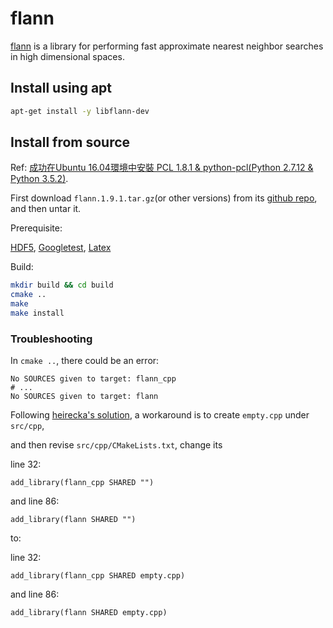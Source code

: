 # flann
[flann](https://github.com/mariusmuja/flann) is a library for performing fast approximate nearest neighbor searches in high dimensional spaces.

## Install using apt
```sh
apt-get install -y libflann-dev
```

## Install from source
Ref: [成功在Ubuntu 16.04環境中安裝 PCL 1.8.1 & python-pcl(Python 2.7.12 & Python 3.5.2)](https://medium.com/@ss4365gg/%E6%88%90%E5%8A%9F%E5%9C%A8ubuntu-16-04%E7%92%B0%E5%A2%83%E4%B8%AD%E5%AE%89%E8%A3%9D-pcl-1-8-1-python-pcl-a016b711bc4).

First download `flann.1.9.1.tar.gz`(or other versions) from its [github repo](https://github.com/mariusmuja/flann/tree/1.9.1), and then untar it.

Prerequisite:

[HDF5](https://github.com/keineahnung2345/linux-commands/blob/master/Linux%20packages.md#hdf5), [Googletest](https://github.com/keineahnung2345/linux-commands/blob/master/Linux%20packages.md#gtestgoogletest), [Latex](https://github.com/keineahnung2345/linux-commands/blob/master/Linux%20packages.md#latex)

Build:
```sh
mkdir build && cd build
cmake ..
make
make install
```

### Troubleshooting

In `cmake ..`, there could be an error: 

```
No SOURCES given to target: flann_cpp
# ...
No SOURCES given to target: flann
```

Following [heirecka's solution](https://github.com/mariusmuja/flann/issues/369#issuecomment-378421544), a workaround is to create `empty.cpp` under `src/cpp`,

and then revise `src/cpp/CMakeLists.txt`, change its 

line 32:
```
add_library(flann_cpp SHARED "")
```
and line 86:
```
add_library(flann SHARED "")
```

to:

line 32:
```
add_library(flann_cpp SHARED empty.cpp)
```
and line 86:
```
add_library(flann SHARED empty.cpp)
```

